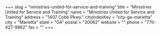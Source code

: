 +++
slug = "ministries-united-for-service-and-training"
title = "Ministries United for Service and Training"
name = "Ministries United for Service and Training"
address = "1407 Cobb Pkwy."
cityIndexKey = "city-ga-marietta"
city = "Marietta"
state = "GA"
postal = "30062"
website = ""
phone = "770-427-9862"
fax = ""
+++
